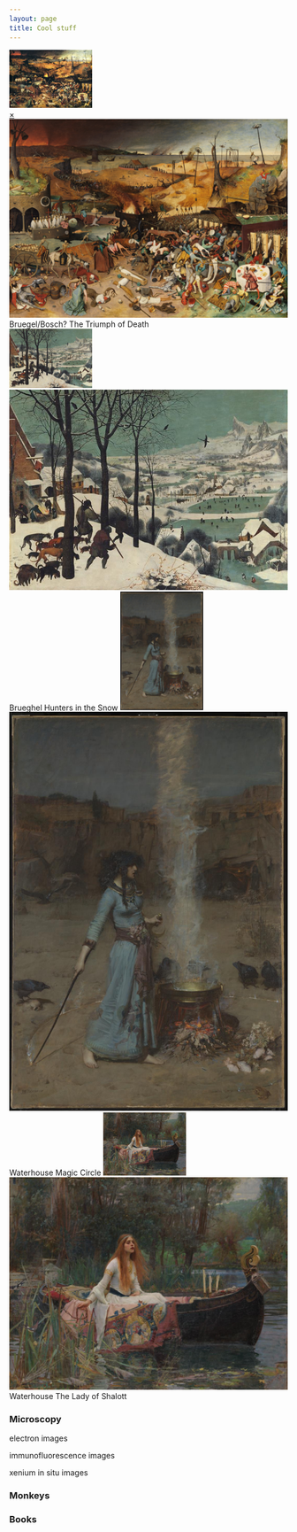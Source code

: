 ```yaml
---
layout: page
title: Cool stuff
---
```

<!-- A -->

  <a href="#popupA">
  <img src="thumbnail/Brueghel-the-triumph-of-death.jpg" alt="Thumbnail A" width="150">
  </a>

<div id="popupA" class="overlay">
  <a class="close" href="#">×</a>
  <img src="images/The_Triumph_of_Death_by_Pieter_Bruegel_the_Elder.jpg" alt="Full-size Image A">
  Bruegel/Bosch? The Triumph of Death
</div>


<!-- B -->
<img src="images/Brueghel_hunters_in_the_snow.jpg" alt="Thumbnail B" width="150">
<img src="images/Brueghel_hunters_in_the_snow.jpg" alt="Full-size Image B">
  Brueghel Hunters in the Snow

<!-- C -->
<img src="images/john_waterhouse_magic_circle.jpg" alt="Thumbnail C" width="150">
<img src="images/john_waterhouse_magic_circle.jpg" alt="Full-size Image C">
  Waterhouse Magic Circle

    
<!-- D -->
<img src="images/john_waterhouse_lady_of_shalott.jpg" alt="Thumbnail D" width="150">
<img src="images/john_waterhouse_lady_of_shalott.jpg" alt="Full-size Image D">
  Waterhouse The Lady of Shalott
    
### Microscopy
electron images


immunofluorescence images


xenium in situ images

### Monkeys


### Books


<br>
<br>
<br>





